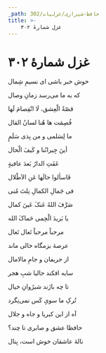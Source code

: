 ```yaml
---
_path: حافظ-شیرازی/غزلیات/302
title: >-
    غزل شمارهٔ ۳۰۲
---
```

# غزل شمارهٔ ۳۰۲

<div class="b" id="bn1"><div class="m1"><p>خوش خبر باشی ای نسیمِ شِمال</p></div>
<div class="m2"><p>که به ما می‌رسد زمانِ وصال</p></div></div>
<div class="b" id="bn2"><div class="m1"><p>قصّةُ الْعِشق، لَا انْفِصامَ لَها</p></div>
<div class="m2"><p>فُصِمَت ها هُنا لسانُ القال</p></div></div>
<div class="b" id="bn3"><div class="m1"><p>ما لِسَلمی و من بِذی سَلَمٍ</p></div>
<div class="m2"><p>أینَ جِیرانُنا و کَیفَ الْحال</p></div></div>
<div class="b" id="bn4"><div class="m1"><p>عَفَتِ الدارُ بَعدَ عافیةٍ</p></div>
<div class="m2"><p>فَاسألوا حالَها عَنِ الاَطْلال</p></div></div>
<div class="b" id="bn5"><div class="m1"><p>فی جَمالِ الکمالِ نِلتَ مُنی</p></div>
<div class="m2"><p>صَرَّفَ اللهُ عَنکَ عَینَ کمال</p></div></div>
<div class="b" id="bn6"><div class="m1"><p>یا بَریدَ الْحِمی حَماکَ الله</p></div>
<div class="m2"><p>مرحباً مرحباً تَعال تَعال</p></div></div>
<div class="b" id="bn7"><div class="m1"><p>عرصهٔ بزمگاه خالی ماند</p></div>
<div class="m2"><p>از حریفان و جامِ مالامال</p></div></div>
<div class="b" id="bn8"><div class="m1"><p>سایه افکند حالیا شبِ هجر</p></div>
<div class="m2"><p>تا چه بازَند شبرُوانِ خیال</p></div></div>
<div class="b" id="bn9"><div class="m1"><p>تُرکِ ما سویِ کَس نمی‌نِگرد</p></div>
<div class="m2"><p>آه از این کبریا و جاه و جلال</p></div></div>
<div class="b" id="bn10"><div class="m1"><p>حافظا عشق و صابری تا چند؟</p></div>
<div class="m2"><p>نالهٔ عاشقان خوش است، بِنال</p></div></div>

